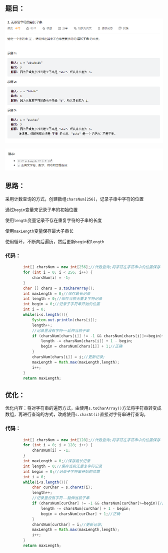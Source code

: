 ## 题目：

![image-20221103190357525](3无重复字符的最长子串/img/image-20221103190357525.png)

![image-20221103190407540](3无重复字符的最长子串/img/image-20221103190407540.png)

## 思路：

采用计数查询的方式，创建数组`charsNum[256]`，记录子串中字符的位置

通过`begin`变量来记录子串的初始位置

使用`length`变量记录不存在重复字符的子串的长度

使用`maxLength`变量保存最大子串长

使用循环，不断向后遍历，然后更新`begin`和`length`

### 代码：

```java
        int[] charsNum = new int[256];//计数查询;将字符在字符串中的位置保存
        for (int i = 0; i < 256; i++) {
            charsNum[i] = -1;
        }
        char [] chars = s.toCharArray();
        int maxLength = 0;//保存最长记录
        int length = 0;//保存当前无重复字符记录
        int begin = 0;//记录子字符串开始的位置
        int i = 0;
        while(i<s.length()){
            System.out.println(chars[i]);
            length++;
            //记录里没有字符——延伸当前子串
            if (charsNum[chars[i]] != -1 && charsNum[chars[i]]>=begin){//字符已记录——更新子串
                length -= charsNum[chars[i]] + 1 - begin;
                begin = charsNum[chars[i]] + 1;//正确
            }
            charsNum[chars[i]] = i;//更新记录;
            maxLength = Math.max(maxLength,length);
            i++;
        }
        return maxLength;
```

## 优化：

优化内容：将对字符串的遍历方式，由使用`s.toCharArray()`方法将字符串转变成数组，再进行查询的方式，改成使用`s.charAt(i)`直接对字符串进行查询。

### 代码：

```java
        int[] charsNum = new int[128];//计数查询;将字符在字符串中的位置保存
        for (int i = 0; i < 128; i++) {
            charsNum[i] = -1;
        }
        int maxLength = 0;//保存最长记录
        int length = 0;//保存当前无重复字符记录
        int begin = 0;//记录子字符串开始的位置
        int i = 0;
        while(i<s.length()){
            char curChar = s.charAt(i);
            length++;
            //记录里没有字符——延伸当前子串
            if (charsNum[curChar] != -1 && charsNum[curChar]>=begin){//字符已记录——更新子串
                length -= charsNum[curChar] + 1 - begin;
                begin = charsNum[curChar] + 1;//正确
            }
            charsNum[curChar] = i;//更新记录;
            maxLength = Math.max(maxLength,length);
            i++;
        }
        return maxLength;
```

